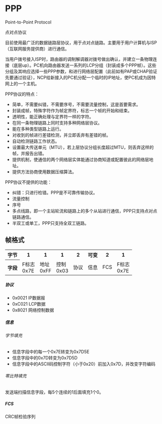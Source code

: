 # PPP

Point-to-Point Protocol

点对点协议

目前使用最广泛的数据链路层协议，用于点对点链路。主要用于用户计算机与ISP（互联网服务提供商）进行通信。

当用户拨号接入ISP时，路由器的调制解调器对拨号做出确认，并建立一条物理连接（底层up）。PC机向路由器发送一系列的LCP分组（封装成多个PPP帧）。这些分组及其响应选择一些PPP参数，和进行网络层配置（此前如有PAP或CHAP验证先要通过验证），NCP给新接入的PC机分配一个临时的IP地址，使PC机成为因特网上的一个主机。

PPP协议的特点：
- 简单，不需要纠错，不需要序号，不需要流量控制，这是首要需求。
- 封装成帧，特殊字符作为帧定界符，标志一个帧的开始和结束。
- 透明性，能正确处理与定界符一样的字符。
- 在同一条物理链路上同时支持多种网络层协议。
- 能在多种类型链路上运行。
- 对收到的帧进行差错检测，并立即丢弃有差错的帧。
- 自动检测链路工作状态。
- 设置最大传送单元（MTU），若上层协议分组长度超过MTU，则丢弃这样的帧，并报告出错。
- 提供机制，使通信的两个网络层实体能通过协商知道或配置彼此的网络层地址。
- 提供方法协商使用数据压缩算法。

PPP协议不提供的功能：
- 纠错：只进行检错。PPP是不可靠传输协议。
- 流量控制
- 序号
- 多点线路，即一个主站轮流和链路上的多个从站进行通信，PPP只支持点对点链路通信。
- 半双工或单工，PPP只支持全双工链路。

## 帧格式

<table>
    <tr>
        <th>字节</th>
        <th>1</th>
        <th>1</th>
        <th>1</th>
        <th>2</th>
        <th>可变</th>
        <th>2</th>
        <th>1</th>
    </tr>
    <tr>
        <th>字段</th>
        <td>F标志<br/>0x7E</td>
        <td>地址<br/>0xFF</td>
        <td>控制<br/>0x03</td>
        <td>协议</td>
        <td>信息</td>
        <td>FCS</td>
        <td>F标志<br/>0x7E</td>
    </tr>
</table>

##### 协议
- 0x0021 IP数据报
- 0xC021 LCP数据
- 0x8021 网络控制数据

##### 信息

###### 字节填充

- 信息字段中的每一个0x7E转变为0x7D5E
- 信息字段中的0x7D转变为0x7D5D
- 信息字段中的ASCII码控制字符（小于0x20）前加入0x7D，并改变字符编码

###### 零比特填充

发送端扫描信息字段，每5个连续的1后面填充1个0。

##### FCS
CRC帧检验序列
